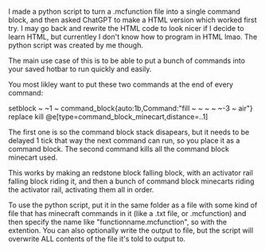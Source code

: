 I made a python script to turn a .mcfunction file into a single command block, and then asked ChatGPT to make a HTML version which worked first try. I may go back and rewrite the HTML code to look nicer if I decide to learn HTML, but currentley I don't know how to program in HTML lmao. The python script was created by me though.

The main use case of this is to be able to put a bunch of commands into your saved hotbar to run quickly and easily.

You most likley want to put these two commands at the end of every command:

setblock ~ ~1 ~ command_block{auto:1b,Command:"fill ~ ~ ~ ~ ~-3 ~ air"} replace
kill @e[type=command_block_minecart,distance=..1]

The first one is so the command block stack disapears, but it needs to be delayed 1 tick that way the next command can run, so you place it as a command block.
The second command kills all the command block minecart used.

This works by making an redstone block falling block, with an activator rail falling block riding it, and then a bunch of command block minecarts riding the activator rail, activating them all in order.

To use the python script, put it in the same folder as a file with some kind of file that has minecraft commands in it (like a .txt file, or .mcfunction) and then specify the name like "functionname.mcfunction", so with the extention. You can also optionally write the output to file, but the script will overwrite ALL contents of the file it's told to output to.
